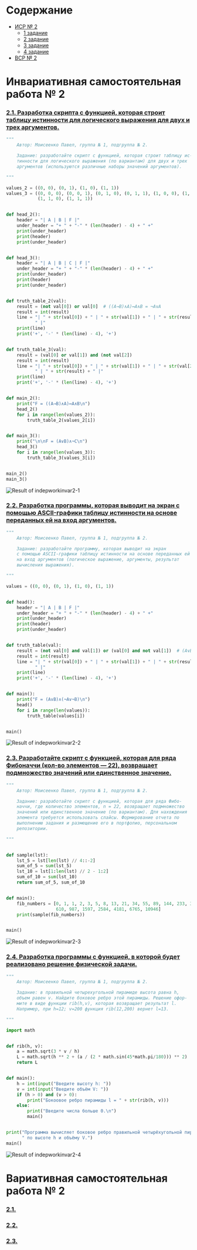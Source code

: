 # Содержание
- [ИСР № 2](#инвариативная-самостоятельная-работа--2)
    - [1 задание](#21-разработка-скрипта-с-функцией-которая-строит-таблицу-истинности-для-логического-выражения-для-двух-и-трех-аргументов)
    - [2 задание](#)
    - [3 задание](#23-разработайте-скрипт-с-функцией-которая-для-ряда-фибоначчи-кол-во-элементов--22-возвращает-подмножество-значений-или-единственное-значение)
    - [4 задание](#)
- [ВСР № 2](#вариативная-самостоятельная-работа--2)

# Инвариативная самостоятельная работа № 2

### [2.1. Разработка скрипта с функцией, которая строит таблицу истинности для логического выражения для двух и трех аргументов.](https://repl.it/@Rakleed/programming-indepworkinvar2-1)
```python
"""
    Автор: Моисеенко Павел, группа № 1, подгруппа № 2.

    Задание: разработайте скрипт с функцией, которая строит таблицу ис-
    тинности для логического выражения (по вариантам) для двух и трех 
    аргументов (используются различные наборы значений аргументов).

"""

values_2 = ((0, 0), (0, 1), (1, 0), (1, 1))
values_3 = ((0, 0, 0), (0, 0, 1), (0, 1, 0), (0, 1, 1), (1, 0, 0), (1, 0, 1),
            (1, 1, 0), (1, 1, 1))


def head_2():
    header = "| A | B | F |"
    under_header = "+ " + "-" * (len(header) - 4) + " +"
    print(under_header)
    print(header)
    print(under_header)


def head_3():
    header = "| A | B | C | F |"
    under_header = "+ " + "-" * (len(header) - 4) + " +"
    print(under_header)
    print(header)
    print(under_header)


def truth_table_2(val):
    result = (not val[0]) or val[0]  # ((A→B)∧A)↔A∧B = ¬A∨A
    result = int(result)
    line = "| " + str(val[0]) + " | " + str(val[1]) + " | " + str(result) + \
           " |"
    print(line)
    print('+', '-' * (len(line) - 4), '+')


def truth_table_3(val):
    result = (val[0] or val[1]) and (not val[2])
    result = int(result)
    line = "| " + str(val[0]) + " | " + str(val[1]) + " | " + str(val[2]) + \
           " | " + str(result) + " |"
    print(line)
    print('+', '-' * (len(line) - 4), '+')


def main_2():
    print("F = ((A→B)∧A)↔A∧B\n")
    head_2()
    for i in range(len(values_2)):
        truth_table_2(values_2[i])


def main_3():
    print("\n\nF = (A∨B)∧¬C\n")
    head_3()
    for i in range(len(values_3)):
        truth_table_3(values_3[i])


main_2()
main_3()
```
![Result of indepworkinvar2-1](https://github.com/python-basic/sem3-t2-Rakleed/blob/master/src/programming-indepworkinvar2-1-result.png)

### [2.2. Разработка программы, которая выводит на экран с помощью ASCII-графики таблицу истинности на основе переданных ей на вход аргументов.](https://repl.it/@Rakleed/programming-indepworkinvar2-2)
```python
"""
    Автор: Моисеенко Павел, группа № 1, подгруппа № 2.

    Задание: разработайте программу, которая выводит на экран
    с помощью ASCII-графики таблицу истинности на основе переданных ей
    на вход аргументов (логическое выражение, аргументы, результат
    вычисления выражения).

"""

values = ((0, 0), (0, 1), (1, 0), (1, 1))


def head():
    header = "| A | B | F |"
    under_header = "+ " + "-" * (len(header) - 4) + " +"
    print(under_header)
    print(header)
    print(under_header)


def truth_table(val):
    result = (not val[0] and val[1]) or (val[0] and not val[1])  # (A∨B)∧(¬A∨¬B) = (¬A∧B)∨(A∧¬B)
    result = int(result)
    line = "| " + str(val[0]) + " | " + str(val[1]) + " | " + str(result) + \
           " |"
    print(line)
    print('+', '-' * (len(line) - 4), '+')


def main():
    print("F = (A∨B)∧(¬A∨¬B)\n")
    head()
    for i in range(len(values)):
        truth_table(values[i])


main()
```
![Result of indepworkinvar2-2](https://github.com/python-basic/sem3-t2-Rakleed/blob/master/src/programming-indepworkinvar2-2-result.png)

### [2.3. Разработайте скрипт с функцией, которая для ряда Фибоначчи (кол-во элементов — 22), возвращает подмножество значений или единственное значение.](https://repl.it/@Rakleed/programming-indepworkinvar2-3)
```python
"""
    Автор: Моисеенко Павел, группа № 1, подгруппа № 2.

    Задание: разработайте скрипт с функцией, которая для ряда Фибо-
    наччи, где количество элементов, n = 22, возвращает подмножество 
    значений или единственное значение (по вариантам). Для нахождения 
    элемента требуется использовать слайсы. Формирование отчета по 
    выполнению задания и размещение его в портфолио, персональном 
    репозитории. 

"""


def sample(lst):
    lst_5 = lst[len(lst) // 4::-2]
    sum_of_5 = sum(lst_5)
    lst_10 = lst[1:len(lst) // 2 - 1:2]
    sum_of_10 = sum(lst_10)
    return sum_of_5, sum_of_10


def main():
    fib_numbers = [0, 1, 1, 2, 3, 5, 8, 13, 21, 34, 55, 89, 144, 233, 377, 
                   610, 987, 1597, 2584, 4181, 6765, 10946]
    print(sample(fib_numbers))


main()
```
![Result of indepworkinvar2-3](https://github.com/python-basic/sem3-t2-Rakleed/blob/master/src/programming-indepworkinvar2-3-result.png)

### [2.4. Разработка программы с функцией, в которой будет реализовано решение физической задачи.](https://repl.it/@Rakleed/programming-indepworkinvar2-4)
```python
"""
    Автор: Моисеенко Павел, группа № 1, подгруппа № 2.

    Задание: в правильной четырехугольной пирамиде высота равна h,
    объем равен v. Найдите боковое ребро этой пирамиды. Решение офор-
    мите в виде функции rib(h,v), которая возвращает результат l.
    Например, при h=12; v=200 функция rib(12,200) вернет l=13.

"""

import math


def rib(h, v):
    a = math.sqrt(3 * v / h)
    L = math.sqrt(h ** 2 + (a / (2 * math.sin(45*math.pi/180))) ** 2)
    return L


def main():
    h = int(input("Введите высоту h: "))
    v = int(input("Введите объём V: "))
    if (h > 0) and (v > 0):
        print("Бокоовое ребро пирамиды l = " + str(rib(h, v)))
    else:
        print("Введите числа больше 0.\n")
        main()


print("Программа вычисляет боковое ребро правильной четырёхугольной пирамиды"
      " по высоте h и объёму V.")
main()
```
![Result of indepworkinvar2-4](https://github.com/python-basic/sem3-t2-Rakleed/blob/master/src/programming-indepworkinvar2-4-result.png)

# Вариативная самостоятельная работа № 2

### [2.1. ]()


### [2.2. ]()


### [2.3. ]()
